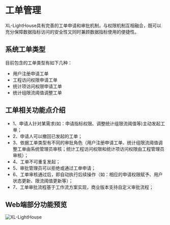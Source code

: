 # 工单管理

XL-LightHouse具有完善的工单申请和审批机制，与权限机制互相融合，既可以充分保障数据指标访问的安全性又同时兼顾数据指标使用的便捷性。

## 系统工单类型

目前包含的工单类型有如下几种：

+ 用户注册申请工单
+ 工程访问权限申请工单
+ 统计项访问权限申请工单
+ 统计组限流阈值调整工单

## 工单相关功能点介绍

+ 1、申请人针对某需求(如：申请指标权限、调整统计组限流阈值等)主动发起工单；
+ 2、申请人可以撤回已发起的工单；
+ 3、依据工单类型有不同的审批角色（用户注册申请工单、统计组限流阈值调整工单由系统管理员审核；统计工程访问权限和统计项访问权限由工程管理员审核）；
+ 4、工单不可重复发起；
+ 5、审批管理员可以拒绝或通过工单申请；
+ 6、工单审核通过后，即自动执行后续操作（如：相应的申请权限赋予、用户状态更新、限流阈值更新等）；
+ 7、工单审批流程基于工作流方案实现，商业版本支持自定义审批流程；

## Web端部分功能预览

![XL-LightHouse](https://lighthousedp-1300542249.cos.ap-nanjing.myqcloud.com/screenshot_v2/11.jpg)


